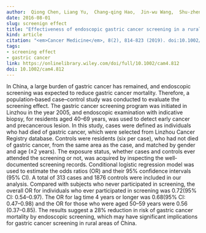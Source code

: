```yaml
---
author:  Qiong Chen, Liang Yu,  Chang‐qing Hao,  Jin‐wu Wang,  Shu‐zheng Liu,  Meng Zhang,  Shao‐kai Zhang,  Lan‐wei Guo,  Pei‐liang Quan,  Nan Zhao,  Ya‐wei Zhang,  Xi‐bin Sun.
date: 2016-08-01
slug: screenign effect
title: "Effectiveness of endoscopic gastric cancer screening in a rural area of Linzhou, China: results from a case-control study."
kind: article
citation: "<em>Cancer Medicine</em>, 8(2), 814-823 (2019). doi:10.1002/cam4.812"
tags:
- screening effect
- gastric cancer
link: https://onlinelibrary.wiley.com/doi/full/10.1002/cam4.812
doi: 10.1002/cam4.812
---
```


In China, a large burden of gastric cancer has remained, and endoscopic screening was expected to reduce gastric cancer mortality. Therefore, a population‐based case–control study was conducted to evaluate the screening effect. The gastric cancer screening program was initiated in Linzhou in the year 2005, and endoscopic examination with indicative biopsy, for residents aged 40–69 years, was used to detect early cancer and precancerous lesion. In this study, cases were defined as individuals who had died of gastric cancer, which were selected from Linzhou Cancer Registry database. Controls were residents (six per case), who had not died of gastric cancer, from the same area as the case, and matched by gender and age (±2 years). The exposure status, whether cases and controls ever attended the screening or not, was acquired by inspecting the well‐documented screening records. Conditional logistic regression model was used to estimate the odds ratios (OR) and their 95% confidence intervals (95% CI). A total of 313 cases and 1876 controls were included in our analysis. Compared with subjects who never participated in screening, the overall OR for individuals who ever participated in screening was 0.72(95% CI: 0.54–0.97). The OR for lag time 4 years or longer was 0.68(95% CI: 0.47–0.98) and the OR for those who were aged 50–59 years were 0.56 (0.37–0.85). The results suggest a 28% reduction in risk of gastric cancer mortality by endoscopic screening, which may have significant implications for gastric cancer screening in rural areas of China.


